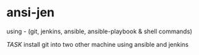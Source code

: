 # ansi-jen

using - (git, jenkins, ansible, ansible-playbook & shell commands)

*TASK*
install git into two other machine using ansible and jenkins
